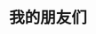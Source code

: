 ---
layout: friends     # 必须
title: 我的朋友们   # 可选，这是友链页的标题
music:
	type: song
	id: 27808044
links:
  - group: 技术大佬
    icon: fas fa-user-tie
    items:
    - name: xaoxuu
      avatar: https://cdn.jsdelivr.net/gh/xaoxuu/cdn-assets/avatar/avatar.png
      url: https://xaoxuu.com
      tags: [ios]
    - name: TRHX’S BLOG
      avatar: https://cdn.jsdelivr.net/gh/TRHX/CDN-for-itrhx.com@3.1.1/images/trhx.png
      url: https://www.itrhx.com/
      tags: [Python, 爬虫, 前端]
    - name: hojun
      avatar: https://cdn.jsdelivr.net/gh/honjun/ImageHosting/sina/006bYVyvgy1ftand2qurdj303c03cdfv.jpg
      url: https://www.hojun.cn
      tags: [一个好奇的博客]
    - name: JerryC
      avatar: https://jerryc.me/img/avatar.png
      url: https://jerryc.me/
      tags: [今日事,今日毕]
	- name: kelevc
      avatar: https://skyqin1999.oss-cn-beijing.aliyuncs.com/Blog/site/233.jpg
      url: http://www.kelevc.cn/
      tags: [没有绝对真理]
---